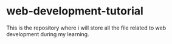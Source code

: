 # web-development-tutorial
This is the repository where i will store all the file related to web development during my learning.
